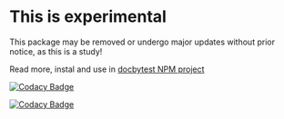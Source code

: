 # This is experimental

This package may be removed or undergo major updates without prior notice, as this is a study!

Read more, instal and use in [docbytest NPM project](https://www.npmjs.com/package/docbytest)

[![Codacy Badge](https://app.codacy.com/project/badge/Grade/32023b1d480e49bfbddb8900446e8f5c)](https://www.codacy.com/gh/gabrielogregorio/docbytest-ui/dashboard?utm_source=github.com&utm_medium=referral&utm_content=gabrielogregorio/docbytest-ui&utm_campaign=Badge_Grade)

[![Codacy Badge](https://app.codacy.com/project/badge/Coverage/32023b1d480e49bfbddb8900446e8f5c)](https://www.codacy.com/gh/gabrielogregorio/docbytest-ui/dashboard?utm_source=github.com&utm_medium=referral&utm_content=gabrielogregorio/docbytest-ui&utm_campaign=Badge_Coverage)
